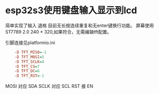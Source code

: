 # esp32s3使用键盘输入显示到lcd
简单实现了输入 退格 目前无长按连续重复和无enter键换行功能。
屏幕使用ST7789 2.0 240 * 320,如果符合，无需编辑tft配置。

引脚连接见platformio.ini
```ini
    -D TFT_MISO=-1
    -D TFT_MOSI=5
    -D TFT_SCLK=4
    -D TFT_CS=7
    -D TFT_DC=6
    -D TFT_RST=-1
```
 MOSI  对应 SDA
 SCLK 对应 SCL
 RST 接 EN